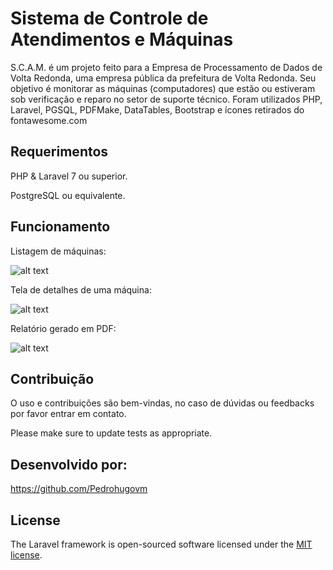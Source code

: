 # Sistema de Controle de Atendimentos e Máquinas

S.C.A.M. é um projeto feito para a Empresa de Processamento de Dados de Volta Redonda, uma empresa pública da prefeitura de Volta Redonda. Seu objetivo é monitorar as máquinas (computadores) que estão ou estiveram sob verificação e reparo no setor de suporte técnico. Foram utilizados PHP, Laravel, PGSQL, PDFMake, DataTables, Bootstrap e ícones retirados do fontawesome.com

## Requerimentos

PHP & Laravel 7 ou superior.

PostgreSQL ou equivalente.


## Funcionamento

Listagem de máquinas:

![alt text](https://i.imgur.com/U1Wv1N1.png)

Tela de detalhes de uma máquina:

![alt text](https://i.imgur.com/2DLc9wl.png)

Relatório gerado em PDF:

![alt text](https://i.imgur.com/mXw2un7.png)


## Contribuição
O uso e contribuições são bem-vindas, no caso de dúvidas ou feedbacks por favor entrar em contato.

Please make sure to update tests as appropriate.

## Desenvolvido por:
https://github.com/Pedrohugovm

## License

The Laravel framework is open-sourced software licensed under the [MIT license](https://opensource.org/licenses/MIT).

